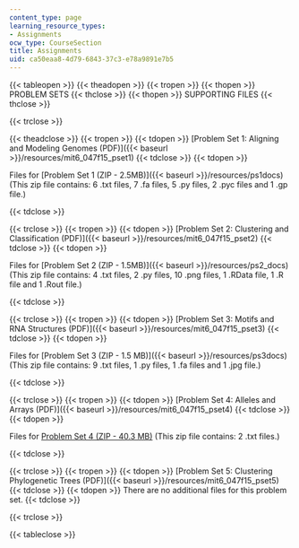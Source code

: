 ```yaml
---
content_type: page
learning_resource_types:
- Assignments
ocw_type: CourseSection
title: Assignments
uid: ca50eaa8-4d79-6843-37c3-e78a9891e7b5
---
```


{{< tableopen >}}
{{< theadopen >}}
{{< tropen >}}
{{< thopen >}}
PROBLEM SETS
{{< thclose >}}
{{< thopen >}}
SUPPORTING FILES
{{< thclose >}}

{{< trclose >}}

{{< theadclose >}}
{{< tropen >}}
{{< tdopen >}}
[Problem Set 1: Aligning and Modeling Genomes (PDF)]({{< baseurl >}}/resources/mit6_047f15_pset1)
{{< tdclose >}}
{{< tdopen >}}


Files for [Problem Set 1 (ZIP - 2.5MB)]({{< baseurl >}}/resources/ps1docs) (This zip file contains: 6 .txt files, 7 .fa files, 5 .py files, 2 .pyc files and 1 .gp file.)


{{< tdclose >}}

{{< trclose >}}
{{< tropen >}}
{{< tdopen >}}
[Problem Set 2: Clustering and Classification (PDF)]({{< baseurl >}}/resources/mit6_047f15_pset2)
{{< tdclose >}}
{{< tdopen >}}


Files for [Problem Set 2 (ZIP - 1.5MB)]({{< baseurl >}}/resources/ps2_docs) (This zip file contains: 4 .txt files, 2 .py files, 10 .png files, 1 .RData file, 1 .R file and 1 .Rout file.)


{{< tdclose >}}

{{< trclose >}}
{{< tropen >}}
{{< tdopen >}}
[Problem Set 3: Motifs and RNA Structures (PDF)]({{< baseurl >}}/resources/mit6_047f15_pset3)
{{< tdclose >}}
{{< tdopen >}}


Files for [Problem Set 3 (ZIP - 1.5 MB)]({{< baseurl >}}/resources/ps3docs) (This zip file contains: 9 .txt files, 1 .py files, 1 .fa files and 1 .jpg file.)


{{< tdclose >}}

{{< trclose >}}
{{< tropen >}}
{{< tdopen >}}
[Problem Set 4: Alleles and Arrays (PDF)]({{< baseurl >}}/resources/mit6_047f15_pset4)
{{< tdclose >}}
{{< tdopen >}}


Files for [Problem Set 4 (ZIP - 40.3 MB)](/ans7870/6/6.047/f15/ps4docs.zip) (This zip file contains: 2 .txt files.)


{{< tdclose >}}

{{< trclose >}}
{{< tropen >}}
{{< tdopen >}}
[Problem Set 5: Clustering Phylogenetic Trees (PDF)]({{< baseurl >}}/resources/mit6_047f15_pset5)
{{< tdclose >}}
{{< tdopen >}}
There are no additional files for this problem set.
{{< tdclose >}}

{{< trclose >}}

{{< tableclose >}}